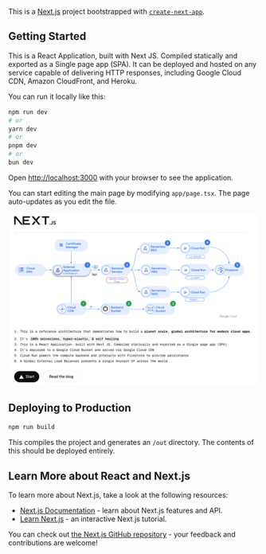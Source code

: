 This is a [Next.js](https://nextjs.org) project bootstrapped with [`create-next-app`](https://nextjs.org/docs/app/api-reference/cli/create-next-app).

## Getting Started

This is a React Application, built with Next JS. Compiled statically and exported as a Single page app (SPA). It can be deployed and hosted on any service capable of delivering HTTP responses, including Google Cloud CDN, Amazon CloudFront, and Heroku.

You can run it locally like this:

```bash
npm run dev
# or
yarn dev
# or
pnpm dev
# or
bun dev
```

Open [http://localhost:3000](http://localhost:3000) with your browser to see the application.

You can start editing the main page by modifying `app/page.tsx`. The page auto-updates as you edit the file.

![alt text](./public/main.png)

## Deploying to Production
``` bash
npm run build
```

This compiles the project and generates an `/out` directory. The contents of this should be deployed entirely.

## Learn More about React and Next.js

To learn more about Next.js, take a look at the following resources:

- [Next.js Documentation](https://nextjs.org/docs) - learn about Next.js features and API.
- [Learn Next.js](https://nextjs.org/learn) - an interactive Next.js tutorial.

You can check out [the Next.js GitHub repository](https://github.com/vercel/next.js) - your feedback and contributions are welcome!
